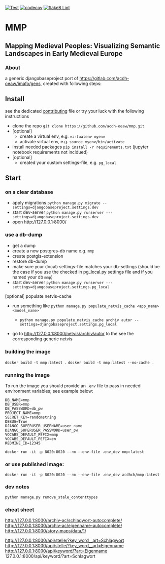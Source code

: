 [![Test](https://github.com/acdh-oeaw/mmp/actions/workflows/test.yml/badge.svg)](https://github.com/acdh-oeaw/mmp/actions/workflows/test.yml)
[![codecov](https://codecov.io/gh/acdh-oeaw/mmp/branch/master/graph/badge.svg?token=PQTAIJWOGX)](https://codecov.io/gh/acdh-oeaw/mmp)
[![flake8 Lint](https://github.com/acdh-oeaw/mmp/actions/workflows/lint.yml/badge.svg)](https://github.com/acdh-oeaw/mmp/actions/workflows/lint.yml)


# MMP

## Mapping Medieval Peoples: Visualizing Semantic Landscapes in Early Medieval Europe

### About

a generic djangobaseproject port of https://gitlab.com/acdh-oeaw/imafo/gens, created with following steps:

## Install

see the dedicated [contributing](https://github.com/acdh-oeaw/mmp/blob/master/CONTRIBUTING.md) file or try your luck with the following instructions

* clone the repo `git clone https://github.com/acdh-oeaw/mmp.git`
* [optional]
  * create a virtual env, e.g. `virtualenv myenv`
  * activate virtual env, e.g. `source myenv/bin/activate`
* install needed packages `pip install -r requirements.txt` (jupyter notebook requirements not incldued)
* [optional]
  * created your custom settings-file, e.g. `pg_local`

## Start

### on a clear database
* apply migrations `python manage.py migrate --settings=djangobaseproject.settings.dev`
* start dev-server `python manage.py runserver ---settings=djangobaseproject.settings.dev`
* open http://127.0.0.1:8000/

### use a db-dump

* get a dump
* create a new postgres-db name e.g. `mmp`
* create postgis-extension
* restore db-dump
* make sure your (local) settings-file matches your db-settings (should be the case if you use the checked in pg_local.py settings file and if you named your db `mmp`)
* start dev-server `python manage.py runserver ---settings=djangobaseproject.settings.pg_local`

[optional] populate netvis-cache

* run something like `python manage.py populate_netvis_cache <app_name> <model_name>`
  * `python manage.py populate_netvis_cache archiv autor --settings=djangobaseproject.settings.pg_local`

* go to http://127.0.0.1:8000/netvis/archiv/autor to the see the corresponding generic netvis


### building the image

`docker build -t mmp:latest .`
`docker build -t mmp:latest --no-cache .`

### running the image

To run the image you should provide an `.env` file to pass in needed environment variables; see example below:

```
DB_NAME=mmp
DB_USER=mmp
DB_PASSWORD=db_pw
PROJECT_NAME=mmp
SECRET_KEY=randomstring
DEBUG=True
DJANGO_SUPERUSER_USERNAME=user_name
DJANGO_SUPERUSER_PASSWORD=user_pw
VOCABS_DEFAULT_PEFIX=mmp
VOCABS_DEFAULT_PEFIX=en
REDMINE_ID=12345
```

`docker run -it -p 8020:8020 --rm --env-file .env_dev mmp:latest`

### or use published image:

`docker run -it -p 8020:8020 --rm --env-file .env_dev acdhch/mmp:latest`


### dev notes

`python manage.py remove_stale_contenttypes`


### cheat sheet

http://127.0.0.1:8000/archiv-ac/schlagwort-autocomplete/
http://127.0.0.1:8000/archiv-ac/eigenname-autocomplete/
http://127.0.0.1:8000/story-maps/data/1/

http://127.0.0.1:8000/api/stelle/?key_word__art=Schlagwort
http://127.0.0.1:8000/api/stelle/?key_word__art=Eigenname
http://127.0.0.1:8000/api/keyword/?art=Eigenname
127.0.0.1:8000/api/keyword/?art=Schlagwort

